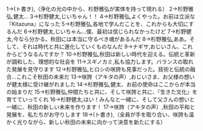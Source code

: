1→(ト書き),（浄化の光の中から、杉野雅弘が実体を持って現れる）
2→杉野雅弘,健太...
3→杉野健太,じいちゃん！！
4→杉野雅弘,よくやった。お前は立派な『Kitazuna』になった
5→杉野雅弘,各地で学んだことを、これからも大切にするんだ
6→杉野健太,じいちゃん...僕、最初は信じられなかったけど
7→杉野健太,今なら分かる。秋田には本当に守るべき魂があるんだ
8→杉野雅弘,ああ。そして、それは時代と共に進化していくものなんだ
9→ナギサ,おじいさん、これからどうなるんですか？
10→杉野雅弘,秋田は新しい時代を迎える。伝統と革新が調和した、理想的な社会を
11→スギノカミ,私も協力します。バランスの取れた発展を見守ります
12→杉野雅弘,ヒロシの咲誇も見事だった。技術と伝統の融合...これこそ秋田の未来だ
13→咲誇（アキタの声）,おじいさま、お父様の想いが健太様に受け継がれました
14→杉野雅弘,健太、お前の使命はここからが本当の始まりだ
15→杉野雅弘,仲間たちと共に、そして咲誇と共に、『生きた文化』を育てていってくれ
16→杉野健太,はい！みんなと一緒に、そして父さんの想いと一緒に、秋田の新しい未来を作ります！
17→咲誇（アキタの声）,秋田の平和と発展を、私たちがお守りします
18→(ト書き),（全員が手を取り合い、咲誇も温かく光りながら、新しい秋田の未来に向かって決意を新たにする）
